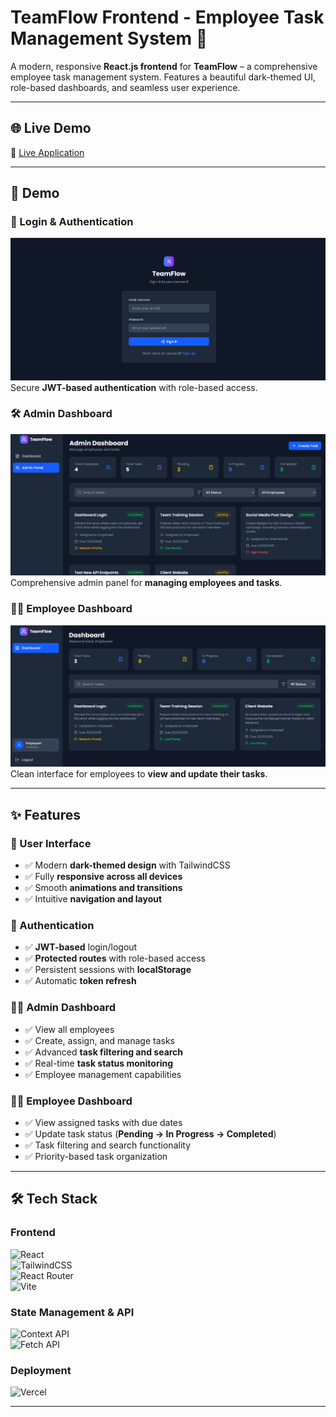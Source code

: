 # TeamFlow Frontend - Employee Task Management System 🚀


A modern, responsive **React.js frontend** for **TeamFlow** – a comprehensive employee task management system. Features a beautiful dark-themed UI, role-based dashboards, and seamless user experience.

---

## 🌐 Live Demo
🔗 [Live Application](https://teamflow-vr.vercel.app/)

---

## 📸 Demo

### 🔐 Login & Authentication
![Login Demo](./public//login.png)  
Secure **JWT-based authentication** with role-based access.

### 🛠 Admin Dashboard
![Admin Dashboard](./public//admin.png)  
Comprehensive admin panel for **managing employees and tasks**.

### 👩‍💻 Employee Dashboard
![Employee Dashboard](./public//emp.png)  
Clean interface for employees to **view and update their tasks**.

---

## ✨ Features

### 🎨 User Interface
- ✅ Modern **dark-themed design** with TailwindCSS  
- ✅ Fully **responsive across all devices**  
- ✅ Smooth **animations and transitions**  
- ✅ Intuitive **navigation and layout**  

### 🔐 Authentication
- ✅ **JWT-based** login/logout  
- ✅ **Protected routes** with role-based access  
- ✅ Persistent sessions with **localStorage**  
- ✅ Automatic **token refresh**  

### 👨‍💼 Admin Dashboard
- ✅ View all employees  
- ✅ Create, assign, and manage tasks  
- ✅ Advanced **task filtering and search**  
- ✅ Real-time **task status monitoring**  
- ✅ Employee management capabilities  

### 👩‍💻 Employee Dashboard
- ✅ View assigned tasks with due dates  
- ✅ Update task status (**Pending → In Progress → Completed**)   
- ✅ Task filtering and search functionality  
- ✅ Priority-based task organization  

---

## 🛠 Tech Stack

### Frontend  
![React](https://img.shields.io/badge/React-18.2.0-61DAFB?logo=react&logoColor=white)  
![TailwindCSS](https://img.shields.io/badge/TailwindCSS-3.3.0-06B6D4?logo=tailwindcss&logoColor=white)  
![React Router](https://img.shields.io/badge/React_Router-6.15.0-CA4245?logo=reactrouter&logoColor=white)  
![Vite](https://img.shields.io/badge/Vite-4.4.5-646CFF?logo=vite&logoColor=white)  

### State Management & API  
![Context API](https://img.shields.io/badge/Context_API-State_Management-61DAFB)  
![Fetch API](https://img.shields.io/badge/Fetch_API-HTTP_Requests-FF6B6B)  

### Deployment  
![Vercel](https://img.shields.io/badge/Vercel-Deployment-000000?logo=vercel&logoColor=white)  

---
